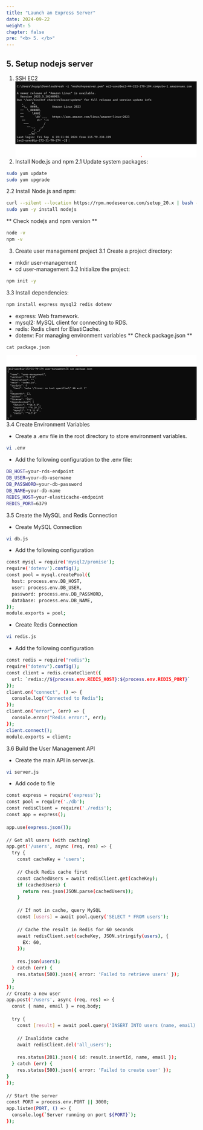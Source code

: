 ```yaml
---
title: "Launch an Express Server"
date: 2024-09-22
weight: 5
chapter: false
pre: "<b> 5. </b>"
---
```


## 5. Setup nodejs server

1. SSH EC2
   ![alt text](SSHEC2.png)
2. Install Node.js and npm
   2.1 Update system packages:

```bash
sudo yum update
sudo yum upgrade
```

2.2 Install Node.js and npm:

```bash
curl --silent --location https://rpm.nodesource.com/setup_20.x | bash -
sudo yum -y install nodejs
```

** Check nodejs and npm version **

```bash
node -v
npm -v
```

3. Create user management project
   3.1 Create a project directory:

- mkdir user-management
- cd user-management
  3.2 Initialize the project:

```bash
npm init -y
```

3.3 Install dependencies:

```bash
npm install express mysql2 redis dotenv
```

- express: Web framework.
- mysql2: MySQL client for connecting to RDS.
- redis: Redis client for ElastiCache.
- dotenv: For managing environment variables
  ** Check package.json **

```
cat package.json
```

![alt text](CheckPackageJson.png)
3.4 Create Environment Variables

- Create a .env file in the root directory to store environment variables.

```bash
vi .env
```

- Add the following configuration to the .env file:

```bash
DB_HOST=your-rds-endpoint
DB_USER=your-db-username
DB_PASSWORD=your-db-password
DB_NAME=your-db-name
REDIS_HOST=your-elasticache-endpoint
REDIS_PORT=6379
```

3.5 Create the MySQL and Redis Connection

- Create MySQL Connection

```bash
vi db.js
```

- Add the following configuration

```bash
const mysql = require('mysql2/promise');
require('dotenv').config();
const pool = mysql.createPool({
  host: process.env.DB_HOST,
  user: process.env.DB_USER,
  password: process.env.DB_PASSWORD,
  database: process.env.DB_NAME,
});
module.exports = pool;
```

- Create Redis Connection

```bash
vi redis.js
```

- Add the following configuration

```bash
const redis = require("redis");
require("dotenv").config();
const client = redis.createClient({
  url: `redis://${process.env.REDIS_HOST}:${process.env.REDIS_PORT}`
});
client.on("connect", () => {
  console.log("Connected to Redis");
});
client.on("error", (err) => {
  console.error("Redis error:", err);
});
client.connect();
module.exports = client;
```

3.6 Build the User Management API

- Create the main API in server.js.

```bash
vi server.js
```

- Add code to file

```bash
const express = require('express');
const pool = require('./db');
const redisClient = require('./redis');
const app = express();

app.use(express.json());

// Get all users (with caching)
app.get('/users', async (req, res) => {
  try {
    const cacheKey = 'users';

    // Check Redis cache first
    const cachedUsers = await redisClient.get(cacheKey);
    if (cachedUsers) {
      return res.json(JSON.parse(cachedUsers));
    }

    // If not in cache, query MySQL
    const [users] = await pool.query('SELECT * FROM users');

    // Cache the result in Redis for 60 seconds
    await redisClient.set(cacheKey, JSON.stringify(users), {
      EX: 60,
    });

    res.json(users);
  } catch (err) {
    res.status(500).json({ error: 'Failed to retrieve users' });
  }
});
// Create a new user
app.post('/users', async (req, res) => {
  const { name, email } = req.body;

  try {
    const [result] = await pool.query('INSERT INTO users (name, email) VALUES (?, ?)', [name, email]);

    // Invalidate cache
    await redisClient.del('all_users');

    res.status(201).json({ id: result.insertId, name, email });
  } catch (err) {
    res.status(500).json({ error: 'Failed to create user' });
}
});

// Start the server
const PORT = process.env.PORT || 3000;
app.listen(PORT, () => {
  console.log(`Server running on port ${PORT}`);
});
```
